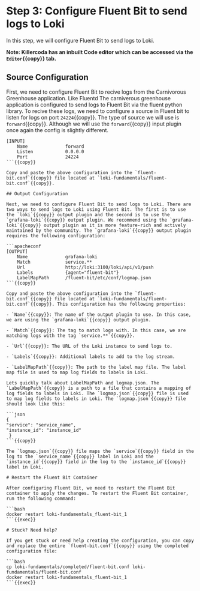 # Step 3: Configure Fluent Bit to send logs to Loki

In this step, we will configure Fluent Bit to send logs to Loki.

**Note: Killercoda has an inbuilt Code editor which can be accessed via the `Editor`{{copy}} tab.**

## Source Configuration

First, we need to configure Fluent Bit to recive logs from the Carnivorous Greenhouse application. Like Fluentd The carniverous greenhouse application is configured to send logs to Fluent Bit via the fluent python library. To recive these logs, we need to configure a source in Fluent bit to listen for logs on port `24224`{{copy}}. The type of source we will use is `forward`{{copy}}. Although we will use the `forward`{{copy}} input plugin once again the config is slightly different.

```apacheconf
[INPUT]
    Name              forward
    Listen            0.0.0.0
    Port              24224
```{{copy}}

Copy and paste the above configuration into the `fluent-bit.conf`{{copy}} file located at `loki-fundamentals/fluent-bit.conf`{{copy}}.

## Output Configuration

Next, we need to configure Fluent Bit to send logs to Loki. There are two ways to send logs to Loki using Fluent Bit. The first is to use the `loki`{{copy}} output plugin and the second is to use the `grafana-loki`{{copy}} output plugin. We recommend using the `grafana-loki`{{copy}} output plugin as it is more feature-rich and actively maintained by the community. The `grafana-loki`{{copy}} output plugin requires the following configuration:

```apacheconf
[OUTPUT]
    Name              grafana-loki
    Match             service.**
    Url               http://loki:3100/loki/api/v1/push
    Labels            {agent="fluent-bit"}
    LabelMapPath      /fluent-bit/etc/conf/logmap.json
```{{copy}}

Copy and paste the above configuration into the `fluent-bit.conf`{{copy}} file located at `loki-fundamentals/fluent-bit.conf`{{copy}}. This configuration has the following properties:

- `Name`{{copy}}: The name of the output plugin to use. In this case, we are using the `grafana-loki`{{copy}} output plugin.

- `Match`{{copy}}: The tag to match logs with. In this case, we are matching logs with the tag `service.**`{{copy}}.

- `Url`{{copy}}: The URL of the Loki instance to send logs to.

- `Labels`{{copy}}: Additional labels to add to the log stream.

- `LabelMapPath`{{copy}}: The path to the label map file. The label map file is used to map log fields to labels in Loki.

Lets quickly talk about LabelMapPath and logmap.json. The `LabelMapPath`{{copy}} is a path to a file that contains a mapping of log fields to labels in Loki. The `logmap.json`{{copy}} file is used to map log fields to labels in Loki. The `logmap.json`{{copy}} file should look like this:

```json
{
"service": "service_name",
"instance_id": "instance_id"
 }
```{{copy}}

The `logmap.json`{{copy}} file maps the `service`{{copy}} field in the log to the `service_name`{{copy}} label in Loki and the `instance_id`{{copy}} field in the log to the `instance_id`{{copy}} label in Loki.

# Restart the Fluent Bit Container

After configuring Fluent Bit, we need to restart the Fluent Bit container to apply the changes. To restart the Fluent Bit container, run the following command:

```bash
docker restart loki-fundamentals_fluent-bit_1
```{{exec}}

# Stuck? Need help?

If you get stuck or need help creating the configuration, you can copy and replace the entire `fluent-bit.conf`{{copy}} using the completed configuration file:

```bash
cp loki-fundamentals/completed/fluent-bit.conf loki-fundamentals/fluent-bit.conf
docker restart loki-fundamentals_fluent-bit_1
```{{exec}}
